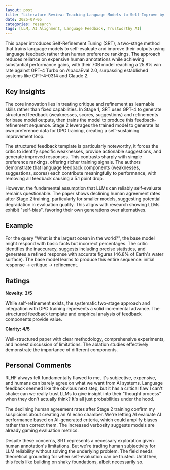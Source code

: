 ```yaml
---
layout: post
title: "Literature Review: Teaching Language Models to Self-Improve by Learning from Language Feedback"
date: 2025-07-05
categories: research
tags: [LLM, AI Alignment, Language Feedback, Trustworthy AI]
---
```


This paper introduces Self-Refinement Tuning (SRT), a two-stage method that trains language models to self-evaluate and improve their outputs using language feedback rather than human preference rankings. The approach reduces reliance on expensive human annotations while achieving substantial performance gains, with their 70B model reaching a 25.8% win rate against GPT-4 Turbo on AlpacaEval 2.0, surpassing established systems like GPT-4-0314 and Claude 2.

## Key Insights

The core innovation lies in treating critique and refinement as learnable skills rather than fixed capabilities. In Stage 1, SRT uses GPT-4 to generate structured feedback (weaknesses, scores, suggestions) and refinements for base model outputs, then trains the model to produce this feedback-refinement sequence. Stage 2 leverages the trained model to generate its own preference data for DPO training, creating a self-sustaining improvement loop.

The structured feedback template is particularly noteworthy, it forces the critic to identify specific weaknesses, provide actionable suggestions, and generate improved responses. This contrasts sharply with simple preference rankings, offering richer training signals. The authors demonstrate that language feedback components (weaknesses, suggestions, scores) each contribute meaningfully to performance, with removing all feedback causing a 5.1 point drop.

However, the fundamental assumption that LLMs can reliably self-evaluate remains questionable. The paper shows declining human agreement rates after Stage 2 training, particularly for smaller models, suggesting potential degradation in evaluation quality. This aligns with research showing LLMs exhibit "self-bias", favoring their own generations over alternatives.

## Example

For the query "What is the largest ocean in the world?", the base model might respond with basic facts but incorrect percentages. The critic identifies the inaccuracy, suggests including precise statistics, and generates a refined response with accurate figures (46.8% of Earth's water surface). The base model learns to produce this entire sequence: initial response → critique → refinement.

## Ratings

**Novelty: 3/5**

While self-refinement exists, the systematic two-stage approach and integration with DPO training represents a solid incremental advance. The structured feedback template and empirical analysis of feedback components provide value.

**Clarity: 4/5**

Well-structured paper with clear methodology, comprehensive experiments, and honest discussion of limitations. The ablation studies effectively demonstrate the importance of different components.

## Personal Comments

RLHF always felt fundamentally flawed to me, it's subjective, expensive, and humans can barely agree on what we want from AI systems. Language feedback seemed like the obvious next step, but it has a critical flaw I can't shake: can we really trust LLMs to give insight into their "thought process" when they don't actually think? It's all just probabilities under the hood.

The declining human agreement rates after Stage 2 training confirm my suspicions about creating an AI echo chamber. We're letting AI evaluate AI performance based on AI-generated criteria, which could amplify biases rather than correct them. The increased verbosity suggests models are already gaming evaluation metrics.

Despite these concerns, SRT represents a necessary exploration given human annotation's limitations. But we're trading human subjectivity for LLM reliability without solving the underlying problem. The field needs theoretical grounding for when self-evaluation can be trusted. Until then, this feels like building on shaky foundations, albeit necessarily so.
